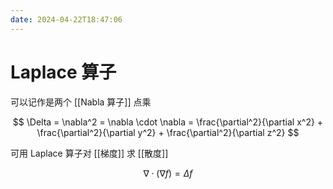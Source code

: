 ```yaml
---
date: 2024-04-22T18:47:06
---
```


# Laplace 算子

可以记作是两个 [[Nabla 算子]] 点乘

$$
\Delta = \nabla^2 = \nabla \cdot \nabla = \frac{\partial^2}{\partial x^2} + \frac{\partial^2}{\partial y^2} + \frac{\partial^2}{\partial z^2}
$$

可用 Laplace 算子对 [[梯度]] 求 [[散度]]

$$
\nabla \cdot (\nabla f) = \Delta f
$$
